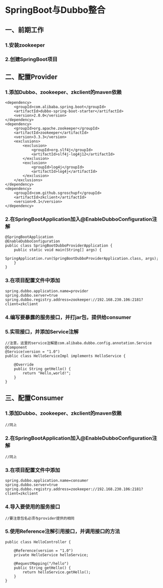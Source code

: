 # SpringBoot与Dubbo整合

## 一、前期工作
### 1.安装zookeeper
### 2.创建SpringBoot项目


## 二、配置Provider

### 1.添加Dubbo、zookeeper、zkclient的maven依赖

	<dependency>
		<groupId>com.alibaba.spring.boot</groupId>
		<artifactId>dubbo-spring-boot-starter</artifactId>
		<version>2.0.0</version>
	</dependency>
	<dependency>
		<groupId>org.apache.zookeeper</groupId>
		<artifactId>zookeeper</artifactId>
		<version>3.3.3</version>
		<exclusions>
			<exclusion>
				<groupId>org.slf4j</groupId>
				<artifactId>slf4j-log4j12</artifactId>
			</exclusion>
			<exclusion>
				<groupId>log4j</groupId>
				<artifactId>log4j</artifactId>
			</exclusion>
		</exclusions>
	</dependency>
	<dependency>
		<groupId>com.github.sgroschupf</groupId>
		<artifactId>zkclient</artifactId>
		<version>0.1</version>
	</dependency>

### 2.在SpringBootApplication加入@EnableDubboConfiguration注解
	@SpringBootApplication
	@EnableDubboConfiguration
	public class SpringBootDubboProviderApplication {
		public static void main(String[] args) {
			SpringApplication.run(SpringBootDubboProviderApplication.class, args);
		}
	}

### 3.在项目配置文件中添加
	spring.dubbo.application.name=provider
	spring.dubbo.server=true
	spring.dubbo.registry.address=zookeeper://192.168.230.106:2181?client=zkclient   

### 4.编写要暴露的服务接口，并打jar包，提供给consumer

### 5.实现接口，并添加Service注解
	//注意，这里的service注解是com.alibaba.dubbo.config.annotation.Service
	@Component
	@Service(version = "1.0")
	public class HelloServiceImpl implements HelloService {

		@Override
		public String getHello() {
			return "Hello,world!";
		}
	}

## 三、配置Consumer

### 1.添加Dubbo、zookeeper、zkclient的maven依赖
	//同上

### 2.在SpringBootApplication加入@EnableDubboConfiguration注解
	//同上

### 3.在项目配置文件中添加
	spring.dubbo.application.name=consumer
	spring.dubbo.server=true
	spring.dubbo.registry.address=zookeeper://192.168.230.106:2181?client=zkclient

### 4.导入要使用的服务接口
	//要注意包名必须与provider提供的相同

### 5.使用Reference注解引用接口，并调用接口的方法
	public class HelloController {

		@Reference(version = "1.0")
		private HelloService helloService;
	
		@RequestMapping("/hello")
		public String getHello() {
			return helloService.getHello();
		}
	}